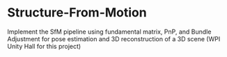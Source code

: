# Structure-From-Motion
Implement the SfM pipeline using fundamental matrix, PnP, and Bundle Adjustment for pose estimation and 3D reconstruction of a 3D scene (WPI Unity Hall for this project)
